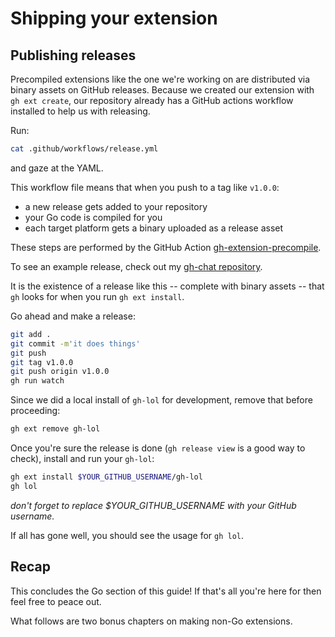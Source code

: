 # Shipping your extension

## Publishing releases

Precompiled extensions like the one we're working on are distributed via binary assets on GitHub releases. Because we created our extension with `gh ext create`, our repository already has a GitHub actions workflow installed to help us with releasing. 

Run:

```bash
cat .github/workflows/release.yml
```

and gaze at the YAML.

This workflow file means that when you push to a tag like `v1.0.0`:

- a new release gets added to your repository
- your Go code is compiled for you
- each target platform gets a binary uploaded as a release asset

These steps are performed by the GitHub Action [gh-extension-precompile](https://github.com/cli/gh-extension-precompile).

To see an example release, check out my [gh-chat repository](https://github.com/vilmibm/gh-chat/releases/latest).

It is the existence of a release like this -- complete with binary assets -- that `gh` looks for when you run `gh ext install`.

Go ahead and make a release:

```bash
git add .
git commit -m'it does things'
git push
git tag v1.0.0
git push origin v1.0.0
gh run watch
```

Since we did a local install of `gh-lol` for development, remove that before proceeding:

```bash
gh ext remove gh-lol
```

Once you're sure the release is done (`gh release view` is a good way to check), install and run your `gh-lol`:

```bash
gh ext install $YOUR_GITHUB_USERNAME/gh-lol
gh lol
```

_don't forget to replace $YOUR\_GITHUB\_USERNAME with your GitHub username._

If all has gone well, you should see the usage for `gh lol`.

## Recap

This concludes the Go section of this guide! If that's all you're here for then feel free to peace out.

What follows are two bonus chapters on making non-Go extensions.

